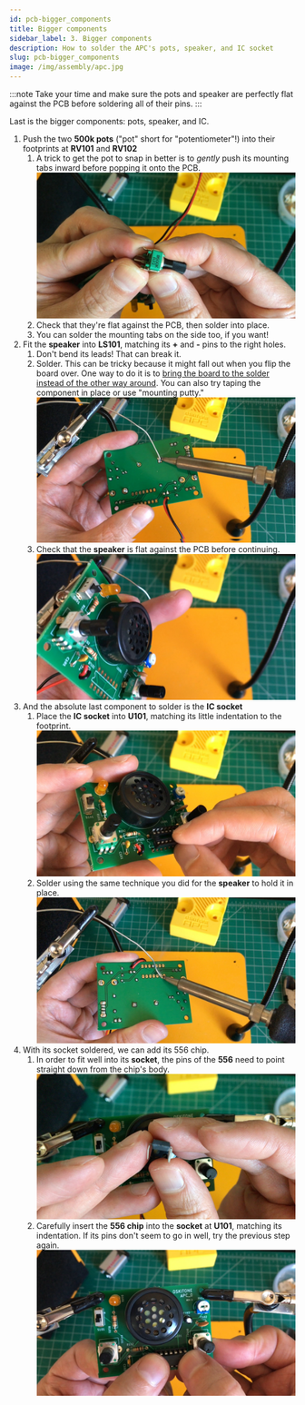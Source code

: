```yaml
---
id: pcb-bigger_components
title: Bigger components
sidebar_label: 3. Bigger components
description: How to solder the APC's pots, speaker, and IC socket
slug: pcb-bigger_components
image: /img/assembly/apc.jpg
---
```


:::note
Take your time and make sure the pots and speaker are perfectly flat against the PCB before soldering all of their pins.
:::

Last is the bigger components: pots, speaker, and IC.

1. Push the two **500k pots** ("pot" short for "potentiometer"!) into their footprints at **RV101** and **RV102**
   1. A trick to get the pot to snap in better is to _gently_ push its mounting tabs inward before popping it onto the PCB.
      ![Bending the potentiometer tabs](/img/assembly/pot-tabs.jpg)
   2. Check that they're flat against the PCB, then solder into place.
   3. You can solder the mounting tabs on the side too, if you want!
2. Fit the **speaker** into **LS101**, matching its **+** and **-** pins to the right holes.
   1. Don't bend its leads! That can break it.
   2. Solder. This can be tricky because it might fall out when you flip the board over. One way to do it is to [bring the board to the solder instead of the other way around](https://www.instagram.com/p/BdvbqTtloH5/). You can also try taping the component in place or use "mounting putty."
      ![Soldering the APC speaker at LS101](/img/assembly/speaker-solder.jpg)
      <!-- TODO: merge w/ switch advice -->
   3. Check that the **speaker** is flat against the PCB before continuing.
      ![Speaker, flat against PCB](/img/assembly/speaker-flat.jpg)
3. And the absolute last component to solder is the **IC socket**
   1. Place the **IC socket** into **U101**, matching its little indentation to the footprint.
      ![Placing the IC socket at U101](/img/assembly/socket-placement.jpg)
   2. Solder using the same technique you did for the **speaker** to hold it in place.
      ![Soldering the socket](/img/assembly/socket-solder.jpg)
4. With its socket soldered, we can add its 556 chip.
   1. In order to fit well into its **socket**, the pins of the **556** need to point straight down from the chip's body.
      ![The IC chip's pins, straightened](/img/assembly/ic-pins.jpg)
   2. Carefully insert the **556 chip** into the **socket** at **U101**, matching its indentation. If its pins don't seem to go in well, try the previous step again.
      ![556 chip into socket at U101](/img/assembly/chip-insert.jpg)

<!-- TODO: consider breaking out test from the rest of the steps -->
